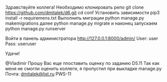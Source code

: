 Здравствуйте коллега!
Необходимо клонировать репо git clone https://github.com/dmitalek/d6.git
cd conf
Установить зависимости pip3 install -r requiremens.txt
Выполнить миграции python manage.py makemigrations
далее python manage.py migrate
и наконец запускаем python manage.py runserver

Войти в панель администратора http://127.0.0.1:8000/admin/
User: user
Pass: useruser

Удачи!



@Vladimir Прошу Вас еще ппоставить оценку по заданию D5.11 Так как меня не смогли оценить коллеги, я пропустил при выкладке manage.py Почта: dmitalek@list.ru PWS-11

